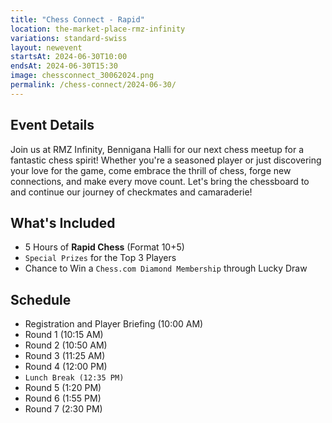 ```yaml
---
title: "Chess Connect - Rapid"
location: the-market-place-rmz-infinity
variations: standard-swiss
layout: newevent
startsAt: 2024-06-30T10:00
endsAt: 2024-06-30T15:30
image: chessconnect_30062024.png
permalink: /chess-connect/2024-06-30/
---
```

## Event Details

Join us at RMZ Infinity, Bennigana Halli for our next chess meetup for a
fantastic chess spirit! Whether you're a seasoned player or just discovering
your love for the game, come embrace the thrill of chess, forge new
connections, and make every move count. Let's bring the chessboard to and
continue our journey of checkmates and camaraderie!

## What's Included

* 5 Hours of **Rapid Chess** (Format 10+5)
* `Special Prizes` for the Top 3 Players
* Chance to Win a `Chess.com Diamond Membership` through Lucky Draw

## Schedule

- Registration and Player Briefing (10:00 AM)
- Round 1 (10:15 AM)
- Round 2 (10:50 AM)
- Round 3 (11:25 AM)
- Round 4 (12:00 PM)
- `Lunch Break (12:35 PM)`
- Round 5 (1:20 PM)
- Round 6 (1:55 PM)
- Round 7 (2:30 PM)
